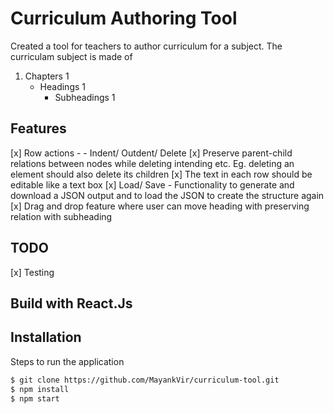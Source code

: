 # Curriculum Authoring Tool 
Created a tool for teachers to author curriculum for a subject. The curriculam subject is made of 

1. Chapters 1 
   - Headings 1
     - Subheadings 1
     
## Features

 [x] Row actions - 
 	    - Indent/ Outdent/ Delete 
 [x] Preserve parent-child relations between nodes while deleting intending etc.
   Eg. deleting an element should also delete its children
 [x] The text in each row should be editable like a text box
 [x] Load/ Save - Functionality to generate and download a JSON output and
    to load the JSON to create the structure again
 [x] Drag and drop feature where user can move heading with preserving relation with subheading

## TODO
[x] Testing

## Build with React.Js


## Installation

Steps to run the application

```sh
$ git clone https://github.com/MayankVir/curriculum-tool.git
$ npm install 
$ npm start
```